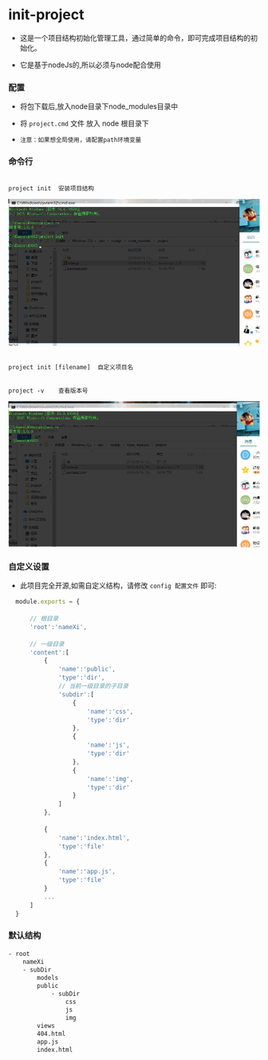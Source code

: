 # init-project
  - 这是一个项目结构初始化管理工具，通过简单的命令，即可完成项目结构的初始化。

  - 它是基于nodeJs的,所以必须与node配合使用


### 配置
  - 将包下载后,放入node目录下node_modules目录中
  - 将 ```project.cmd``` 文件 放入 node 根目录下

  - ```注意：如果想全局使用，请配置path环境变量```


### 命令行

```  

project init  安装项目结构  

```



<img src="img/init.png" />




``` 

project init [filename]  自定义项目名 

```



``` 

project -v    查看版本号  

```




<img src="img/-v.jpg" />





### 自定义设置

  - 此项目完全开源,如需自定义结构，请修改 ``` config 配置文件 ``` 即可:
  ```javascript
    module.exports = {

        // 根目录
        'root':'nameXi',

        // 一级目录
        'content':[
            {
                'name':'public',
                'type':'dir',
                // 当前一级目录的子目录
                'subdir':[
                    {
                        'name':'css',
                        'type':'dir'
                    },
                    {
                        'name':'js',
                        'type':'dir'
                    },
                    {
                        'name':'img',
                        'type':'dir'
                    }
                ]
            },
            
            {
                'name':'index.html',
                'type':'file'
            },
            {
                'name':'app.js',
                'type':'file'
            }
            ...
        ]
    }
```




### 默认结构

    - root
        nameXi
        - subDir
            models
            public
                - subDir
                    css
                    js
                    img
            views
            404.html
            app.js
            index.html